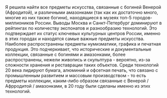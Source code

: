Я решила найти все предметы искусства, связанные с богиней Венерой (Афродитой), и различными амазонками (так как их достаточно много, многие из них также богини), находящиеся в музеях топ-5 городов-миллиоников России.
Выводы
Москва и Санкт-Петербург доминируют в рейтингах по количеству экспонатов и разнообразию технологий. Это подтверждает их статус ключевых культурных центров России, именно в этих городах и находятся самые важные предметы искусства. Наиболее распространены предметы нумизматики, графика и печатная продукция. Это подчеркивает, что исторические и документальные коллекции, связанные с богинями и амазонками, более распространены, нежели живопись и скульптура - вероятно, из-за сложности хранения и реставрации таких объектов. Среди технологий 20 века лидируют бумага, алюминий и офсетная печать, что связано с промышленным развитием и массовым производством - то есть предметы коллекции, каким-либо образом связанные с Венерой / Афрродитой / амазонками, в 20 году были сделаны именно из этих технологий.
